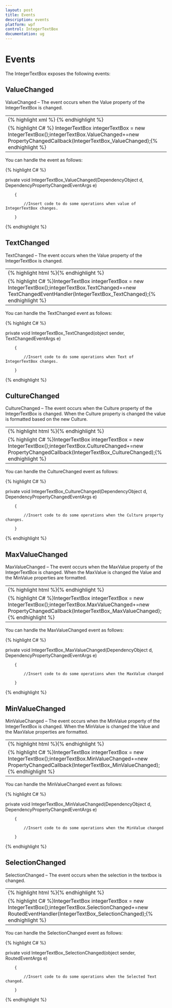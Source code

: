 ```yaml
---
layout: post
title: Events
description: events
platform: wpf
control: IntegerTextBox 
documentation: ug
---
```


# Events

The IntegerTextBox exposes the following events:

## ValueChanged

ValueChanged – The event occurs when the Value property of the IntegerTextBox is changed.

<table>
<tr>
<td>
{% highlight xml %} <syncfusion:IntegerTextBox ValueChanged="IntegerTextBox_ValueChanged"/>{% endhighlight %}</td></tr>
<tr>
<td>
{% highlight C# %} IntegerTextBox integerTextBox = new IntegerTextBox();integerTextBox.ValueChanged+=new PropertyChangedCallback(IntegerTextBox_ValueChanged);{% endhighlight %}</td></tr>
</table>


You can handle the event as follows:

{% highlight C# %}



private void IntegerTextBox_ValueChanged(DependencyObject d, DependencyPropertyChangedEventArgs e)

        {

            //Insert code to do some operations when value of IntegerTextBox changes.

        }
{% endhighlight %}

## TextChanged

TextChanged – The event occurs when the Value property of the IntegerTextBox is changed.

<table>
<tr>
<td>
{% highlight html %}<syncfusion:IntegerTextBox  TextChanged="integerTextBox_TextChanged"/>{% endhighlight %}</td></tr>
<tr>
<td>
{% highlight C# %}IntegerTextBox integerTextBox = new IntegerTextBox();integerTextBox.TextChanged+=new TextChangedEventHandler(IntegerTextBox_TextChanged);{% endhighlight %}</td></tr>
</table>


You can handle the TextChanged event as follows:

{% highlight C# %}



private void IntegerTextBox_TextChanged(object sender, TextChangedEventArgs e)

        {

            //Insert code to do some operations when Text of IntegerTextBox changes.

        }
{% endhighlight %}

## CultureChanged

CultureChanged – The event occurs when the Culture property of the IntegerTextBox is changed. When the Culture property is changed the value is formatted based on the new Culture.

<table>
<tr>
<td>
{% highlight html %}<syncfusion:IntegerTextBox  CultureChanged="IntegerTextBox_CultureChanged"/>{% endhighlight %}</td></tr>
<tr>
<td>
{% highlight C# %}IntegerTextBox integerTextBox = new IntegerTextBox();integerTextBox.CultureChanged+=new                                                PropertyChangedCallback(IntegerTextBox_CultureChanged);{% endhighlight %}</td></tr>
</table>


You can handle the CultureChanged event as follows:

{% highlight C# %}



private void IntegerTextBox_CultureChanged(DependencyObject d, DependencyPropertyChangedEventArgs e)

        {

            //Insert code to do some operations when the Culture property changes.

        }
{% endhighlight %}

## MaxValueChanged

MaxValueChanged – The event occurs when the MaxValue property of the IntegerTextBox is changed. When the MaxValue is changed the Value and the MinValue properties are formatted.

<table>
<tr>
<td>
{% highlight html %}<syncfusion:IntegerTextBox  MaxValueChanged="IntegerTextBox_MaxValueChanged"/>{% endhighlight %}</td></tr>
<tr>
<td>
{% highlight C# %}IntegerTextBox integerTextBox = new IntegerTextBox();integerTextBox.MaxValueChanged+=new                           PropertyChangedCallback(IntegerTextBox_MaxValueChanged);{% endhighlight %}</td></tr>
</table>


You can handle the MaxValueChanged event as follows:

{% highlight C# %}



private void IntegerTextBox_MaxValueChanged(DependencyObject d, DependencyPropertyChangedEventArgs e)

        {

            //Insert code to do some operations when the MaxValue changed

        }
{% endhighlight %}

## MinValueChanged

MinValueChanged – The event occurs when the MinValue property of the IntegerTextBox is changed. When the MinValue is changed the Value and the MaxValue properties are formatted.

<table>
<tr>
<td>
{% highlight html %}<syncfusion:IntegerTextBox  MinValueChanged="IntegerTextBox_MinValueChanged"/>{% endhighlight %}</td></tr>
<tr>
<td>
{% highlight C# %}IntegerTextBox integerTextBox = new IntegerTextBox();integerTextBox.MinValueChanged+=new                            PropertyChangedCallback(IntegerTextBox_MinValueChanged);{% endhighlight %}</td></tr>
</table>


You can handle the MinValueChanged event as follows:

{% highlight C# %}



private void IntegerTextBox_MinValueChanged(DependencyObject d, DependencyPropertyChangedEventArgs e)

        {

            //Insert code to do some operations when the MinValue changed

        }

{% endhighlight %}

## SelectionChanged

SelectionChanged – The event occurs when the selection in the textbox is changed.

<table>
<tr>
<td>
{% highlight html %}<syncfusion:IntegerTextBox  SelectionChanged="IntegerTextBox_SelectionChanged"/>{% endhighlight %}</td></tr>
<tr>
<td>
{% highlight C# %}IntegerTextBox integerTextBox = new IntegerTextBox();integerTextBox.SelectionChanged+=new RoutedEventHandler(IntegerTextBox_SelectionChanged);{% endhighlight %}</td></tr>
</table>


You can handle the SelectionChanged event as follows:

{% highlight C# %}



private void IntegerTextBox_SelectionChanged(object sender, RoutedEventArgs e)

        {

            //Insert code to do some operations when the Selected Text changed.

        }


{% endhighlight %}

